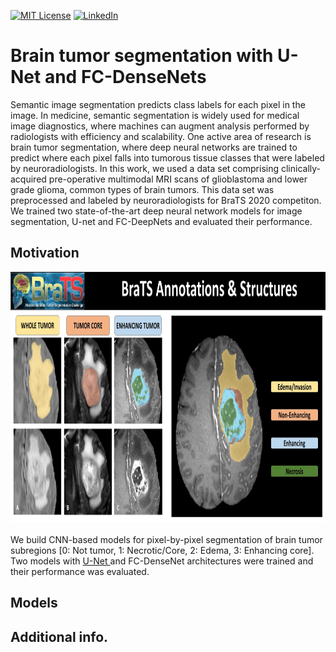 <!-- PROJECT SHIELDS -->
[![MIT License][license-shield]][license-url]
[![LinkedIn][linkedin-shield]][linkedin-url]


# Brain tumor segmentation with U-Net and FC-DenseNets
Semantic image segmentation predicts class labels for each pixel in the image. In medicine, semantic segmentation is widely used for medical image diagnostics, where machines can augment analysis performed by radiologists with efficiency and scalability. One active area of research is brain tumor segmentation, where deep neural networks are trained to predict where each pixel falls into tumorous tissue classes that were labeled by neuroradiologists. In this work, we used a data set comprising clinically-acquired pre-operative multimodal MRI scans of glioblastoma and lower grade glioma, common types of brain tumors. This data set was preprocessed and labeled by neuroradiologists for BraTS 2020 competiton. We trained two state-of-the-art deep neural network models for image segmentation, U-net and FC-DeepNets and evaluated their performance.

## Motivation
<div align="center">
<a href="https://github.com/parkjlearning/BrainTumorSegmentation/blob/master/Final_Report_Brain_tumor_segmentation_on_multimodal_MRI_scans_with_deep_learning.pdf">
<img src="https://github.com/parkjlearning/BrainTumorSegmentation/blob/master/snapshots/Fig4_BraTS_annotations_structures.jpeg" style="width:900px;height:400px;"></a>
<div align="left">
<br> We build CNN-based models for pixel-by-pixel segmentation of brain tumor subregions [0: Not tumor, 1: Necrotic/Core, 2: Edema, 3: Enhancing core]. Two models with <a href=”https://arxiv.org/abs/1505.04597/”> U-Net </a> and FC-DenseNet architectures were trained and their performance was evaluated. 

## Models


## Additional info. 



<!-- MARKDOWN LINKS & IMAGES -->
[license-shield]: https://img.shields.io/github/license/othneildrew/Best-README-Template.svg?style=for-the-badge
[license-url]: https://github.com/parkjlearning/covid19_forecasting/blob/main/LICENSE.txt
[linkedin-shield]: https://img.shields.io/badge/-LinkedIn-black.svg?style=for-the-badge&logo=linkedin&colorB=555
[linkedin-url]: https://linkedin.com/in/juncholpark
